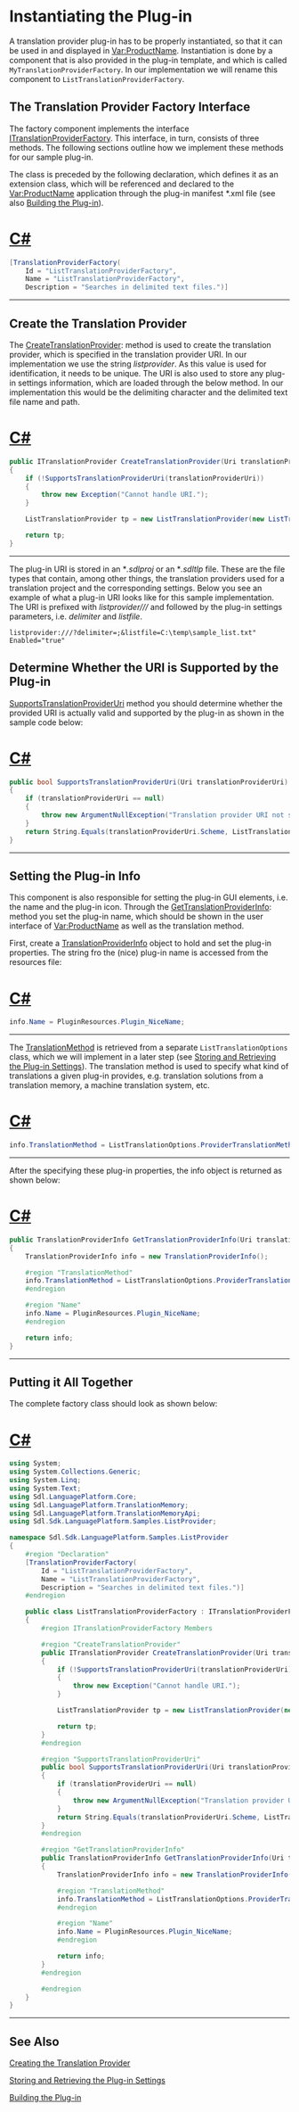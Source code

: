 Instantiating the Plug-in
====

A translation provider plug-in has to be properly instantiated, so that it can be used in and displayed in <Var:ProductName>. Instantiation is done by a component that is also provided in the plug-in template, and which is called `MyTranslationProviderFactory`. In our implementation we will rename this component to `ListTranslationProviderFactory`.

The Translation Provider Factory Interface
------
The factory component implements the interface [ITranslationProviderFactory](../../api/translationmemory/Sdl.LanguagePlatform.TranslationMemoryApi.ITranslationProviderFactory.yml). This interface, in turn, consists of three methods. The following sections outline how we implement these methods for our sample plug-in.

The class is preceded by the following declaration, which defines it as an extension class, which will be referenced and declared to the <Var:ProductName> application through the plug-in manifest *.xml file (see also [Building the Plug-in](building_the_plugin.md)).

# [C#](#tab/tabid-1)
```cs
[TranslationProviderFactory(
    Id = "ListTranslationProviderFactory",
    Name = "ListTranslationProviderFactory",
    Description = "Searches in delimited text files.")]
```
***

Create the Translation Provider
------
The [CreateTranslationProvider](../../api/translationmemory/Sdl.LanguagePlatform.TranslationMemoryApi.ITranslationProviderFactory.yml#Sdl_LanguagePlatform_TranslationMemoryApi_ITranslationProviderFactory_CreateTranslationProvider_System_Uri_System_String_Sdl_LanguagePlatform_TranslationMemoryApi_ITranslationProviderCredentialStore_): method is used to create the translation provider, which is specified in the translation provider URI. In our implementation we use the string *listprovider*. As this value is used for identification, it needs to be unique. The URI is also used to store any plug-in settings information, which are loaded through the below method. In our implementation this would be the delimiting character and the delimited text file name and path.

# [C#](#tab/tabid-2)
```cs
public ITranslationProvider CreateTranslationProvider(Uri translationProviderUri, string translationProviderState, ITranslationProviderCredentialStore credentialStore)
{
    if (!SupportsTranslationProviderUri(translationProviderUri))
    {
        throw new Exception("Cannot handle URI.");
    }

    ListTranslationProvider tp = new ListTranslationProvider(new ListTranslationOptions(translationProviderUri));

    return tp;
}
```
***

The plug-in URI is stored in an **.sdlproj* or an **.sdltlp* file. These are the file types that contain, among other things, the translation providers used for a translation project and the corresponding settings.
Below you see an example of what a plug-in URI looks like for this sample implementation. The URI is prefixed with *listprovider///* and followed by the plug-in settings parameters, i.e. *delimiter* and *listfile*.

```
listprovider:///?delimiter=;&listfile=C:\temp\sample_list.txt" Enabled="true"
```


Determine Whether the URI is Supported by the Plug-in
------
[SupportsTranslationProviderUri](../../api/translationmemory/Sdl.LanguagePlatform.TranslationMemoryApi.ITranslationProviderFactory.yml#Sdl_LanguagePlatform_TranslationMemoryApi_ITranslationProviderFactory_SupportsTranslationProviderUri_System_Uri_) method you should determine whether the provided URI is actually valid and supported by the plug-in as shown in the sample code below:
# [C#](#tab/tabid-4)
```cs
public bool SupportsTranslationProviderUri(Uri translationProviderUri)
{
    if (translationProviderUri == null)
    {
        throw new ArgumentNullException("Translation provider URI not supported.");
    }
    return String.Equals(translationProviderUri.Scheme, ListTranslationProvider.ListTranslationProviderScheme, StringComparison.OrdinalIgnoreCase);
}
```
***

Setting the Plug-in Info
-------

This component is also responsible for setting the plug-in GUI elements, i.e. the name and the plug-in icon. Through the [GetTranslationProviderInfo](../../api/translationmemory/Sdl.LanguagePlatform.TranslationMemoryApi.ITranslationProviderFactory.yml#Sdl_LanguagePlatform_TranslationMemoryApi_ITranslationProviderFactory_GetTranslationProviderInfo_System_Uri_System_String_): method you set the plug-in name, which should be shown in the user interface of <Var:ProductName> as well as the translation method.

First, create a [TranslationProviderInfo](../../api/translationmemory/Sdl.LanguagePlatform.TranslationMemoryApi.TranslationProviderInfo.yml) object to hold and set the plug-in properties. The string fro the (nice) plug-in name is accessed from the resources file:
# [C#](#tab/tabid-5)
```cs
info.Name = PluginResources.Plugin_NiceName;
```
***

The [TranslationMethod](../../api/translationmemory/Sdl.LanguagePlatform.TranslationMemoryApi.TranslationMethod.yml) is retrieved from a separate `ListTranslationOptions` class, which we will implement in a later step (see [Storing and Retrieving the Plug-in Settings](storing_and_retrieving_the_plugin_settings.md)). The translation method is used to specify what kind of translations a given plug-in provides, e.g. translation solutions from a translation memory, a machine translation system, etc.
# [C#](#tab/tabid-6)
```cs
info.TranslationMethod = ListTranslationOptions.ProviderTranslationMethod;
```
***

After the specifying these plug-in properties, the info object is returned as shown below:
# [C#](#tab/tabid-7)
```cs
public TranslationProviderInfo GetTranslationProviderInfo(Uri translationProviderUri, string translationProviderState)
{
    TranslationProviderInfo info = new TranslationProviderInfo();

    #region "TranslationMethod"
    info.TranslationMethod = ListTranslationOptions.ProviderTranslationMethod;
    #endregion

    #region "Name"
    info.Name = PluginResources.Plugin_NiceName;
    #endregion

    return info;
}
```
***

Putting it All Together
------
The complete factory class should look as shown below:
# [C#](#tab/tabid-8)
```cs
using System;
using System.Collections.Generic;
using System.Linq;
using System.Text;
using Sdl.LanguagePlatform.Core;
using Sdl.LanguagePlatform.TranslationMemory;
using Sdl.LanguagePlatform.TranslationMemoryApi;
using Sdl.Sdk.LanguagePlatform.Samples.ListProvider;

namespace Sdl.Sdk.LanguagePlatform.Samples.ListProvider
{
    #region "Declaration"
    [TranslationProviderFactory(
        Id = "ListTranslationProviderFactory",
        Name = "ListTranslationProviderFactory",
        Description = "Searches in delimited text files.")]
    #endregion

    public class ListTranslationProviderFactory : ITranslationProviderFactory
    {
        #region ITranslationProviderFactory Members

        #region "CreateTranslationProvider"
        public ITranslationProvider CreateTranslationProvider(Uri translationProviderUri, string translationProviderState, ITranslationProviderCredentialStore credentialStore)
        {
            if (!SupportsTranslationProviderUri(translationProviderUri))
            {
                throw new Exception("Cannot handle URI.");
            }

            ListTranslationProvider tp = new ListTranslationProvider(new ListTranslationOptions(translationProviderUri));

            return tp;
        }
        #endregion

        #region "SupportsTranslationProviderUri"
        public bool SupportsTranslationProviderUri(Uri translationProviderUri)
        {
            if (translationProviderUri == null)
            {
                throw new ArgumentNullException("Translation provider URI not supported.");
            }
            return String.Equals(translationProviderUri.Scheme, ListTranslationProvider.ListTranslationProviderScheme, StringComparison.OrdinalIgnoreCase);
        }
        #endregion

        #region "GetTranslationProviderInfo"
        public TranslationProviderInfo GetTranslationProviderInfo(Uri translationProviderUri, string translationProviderState)
        {
            TranslationProviderInfo info = new TranslationProviderInfo();

            #region "TranslationMethod"
            info.TranslationMethod = ListTranslationOptions.ProviderTranslationMethod;
            #endregion

            #region "Name"
            info.Name = PluginResources.Plugin_NiceName;
            #endregion

            return info;
        }
        #endregion

        #endregion
    }
}
```
***

See Also
--------
[Creating the Translation Provider](creating_the_translation_provider.md)

[Storing and Retrieving the Plug-in Settings](storing_and_retrieving_the_plugin_settings.md)

[Building the Plug-in](building_the_plugin.md)